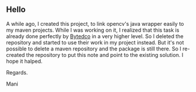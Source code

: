 
Hello
-----

A while ago, I created this project, to link opencv's java wrapper easily to my maven projects. While I was working on it, I realized that this task is already done perfectly by [Bytedco](https://github.com/bytedeco) in a very higher level. So I deleted the repository and started to use their work in my project instead. But it's not possible to delete a maven repository and the package is still there. So I re-created the repository to put this note and point to the existing solution. I hope it halped. 


Regards.

Mani

